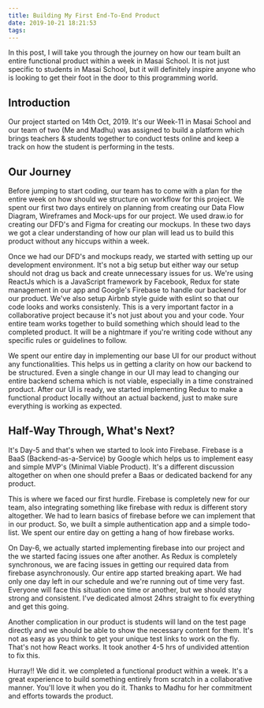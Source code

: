 ```yaml
---
title: Building My First End-To-End Product
date: 2019-10-21 18:21:53
tags:
---
```


In this post, I will take you through the journey on how our team built an entire functional product within a week in Masai School. It is not just specific to students in Masai School, but it will definitely inspire anyone who is looking to get their foot in the door to this programming world.

## Introduction

Our project started on 14th Oct, 2019. It's our Week-11 in Masai School and our team of two (Me and Madhu) was assigned to build a platform which brings teachers & students together to conduct tests online and keep a track on how the student is performing in the tests.

## Our Journey

Before jumping to start coding, our team has to come with a plan for the entire week on how should we structure on workflow for this project. We spent our first two days entirely on planning from creating our Data Flow Diagram, Wireframes and Mock-ups for our project. We used draw.io for creating our DFD's and Figma for creating our mockups. In these two days we got a clear understanding of how our plan will lead us to build this product without any hiccups within a week.

Once we had our DFD's and mockups ready, we started with setting up our development environment. It's not a big setup but either way our setup should not drag us back and create unnecessary issues for us. We're using ReactJs which is a JavaScript framework by Facebook, Redux for state management in our app and Google's Firebase to handle our backend for our product. We've also setup Airbnb style guide with eslint so that our code looks and works consistenly. This is a very important factor in a collaborative project because it's not just about you and your code. Your entire team works together to build something which should lead to the completed product. It will be a nightmare if you're writing code without any specific rules or guidelines to follow.

We spent our entire day in implementing our base UI for our product without any functionalities. This helps us in getting a clarity on how our backend to be structured. Even a single change in our UI may lead to changing our entire backend schema which is not viable, especially in a time constrained product. After our UI is ready, we started implementing Redux to make a functional product locally without an actual backend, just to make sure everything is working as expected.

## Half-Way Through, What's Next?

It's Day-5 and that's when we started to look into Firebase. Firebase is a BaaS (Backend-as-a-Service) by Google which helps us to implement easy and simple MVP's (Minimal Viable Product). It's a different discussion altogether on when one should prefer a Baas or dedicated backend for any product.

This is where we faced our first hurdle. Firebase is completely new for our team, also integrating something like firebase with redux is different story altogether. We had to learn basics of firebase before we can implement that in our product. So, we built a simple authentication app and a simple todo-list. We spent our entire day on getting a hang of how firebase works.

On Day-6, we actually started implementing firebase into our project and the we started facing issues one after another. As Redux is completely synchronous, we are facing issues in getting our required data from firebase asynchronously. Our entire app started breaking apart. We had only one day left in our schedule and we're running out of time very fast. Everyone will face this situation one time or another, but we should stay strong and consistent. I've dedicated almost 24hrs straight to fix everything and get this going.

Another complication in our product is students will land on the test page directly and we should be able to show the necessary content for them. It's not as easy as you think to get your unique test links to work on the fly. That's not how React works. It took another 4-5 hrs of undivided attention to fix this.

Hurray!! We did it. we completed a functional product within a week. It's a great experience to build something entirely from scratch in a collaborative manner. You'll love it when you do it. Thanks to Madhu for her commitment and efforts towards the product.
